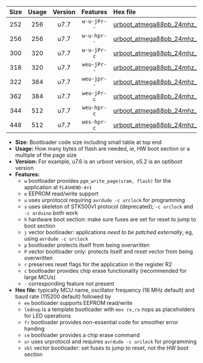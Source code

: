 |Size|Usage|Version|Features|Hex file|
|:-:|:-:|:-:|:-:|:--|
|252|256|u7.7|`w-u-jPr--`|[urboot_atmega88pb_24mhz_19200bps_lednop_ur_vbl.hex](https://raw.githubusercontent.com/stefanrueger/urboot.hex/main/mcus/atmega88pb/fcpu_24mhz/19200_bps/urboot_atmega88pb_24mhz_19200bps_lednop_ur_vbl.hex)|
|256|256|u7.7|`w-u-hpr--`|[urboot_atmega88pb_24mhz_19200bps_lednop_fr_ur.hex](https://raw.githubusercontent.com/stefanrueger/urboot.hex/main/mcus/atmega88pb/fcpu_24mhz/19200_bps/urboot_atmega88pb_24mhz_19200bps_lednop_fr_ur.hex)|
|300|320|u7.7|`w-u-jPr-c`|[urboot_atmega88pb_24mhz_19200bps_lednop_fr_ce_ur_vbl.hex](https://raw.githubusercontent.com/stefanrueger/urboot.hex/main/mcus/atmega88pb/fcpu_24mhz/19200_bps/urboot_atmega88pb_24mhz_19200bps_lednop_fr_ce_ur_vbl.hex)|
|318|320|u7.7|`weu-jPr--`|[urboot_atmega88pb_24mhz_19200bps_ee_lednop_ur_vbl.hex](https://raw.githubusercontent.com/stefanrueger/urboot.hex/main/mcus/atmega88pb/fcpu_24mhz/19200_bps/urboot_atmega88pb_24mhz_19200bps_ee_lednop_ur_vbl.hex)|
|322|384|u7.7|`weu-jpr--`|[urboot_atmega88pb_24mhz_19200bps_ee_lednop_fr_ur_vbl.hex](https://raw.githubusercontent.com/stefanrueger/urboot.hex/main/mcus/atmega88pb/fcpu_24mhz/19200_bps/urboot_atmega88pb_24mhz_19200bps_ee_lednop_fr_ur_vbl.hex)|
|362|384|u7.7|`weu-jPr-c`|[urboot_atmega88pb_24mhz_19200bps_ee_lednop_fr_ce_ur_vbl.hex](https://raw.githubusercontent.com/stefanrueger/urboot.hex/main/mcus/atmega88pb/fcpu_24mhz/19200_bps/urboot_atmega88pb_24mhz_19200bps_ee_lednop_fr_ce_ur_vbl.hex)|
|344|512|u7.7|`weu-hpr-c`|[urboot_atmega88pb_24mhz_19200bps_ee_lednop_fr_ce_ur.hex](https://raw.githubusercontent.com/stefanrueger/urboot.hex/main/mcus/atmega88pb/fcpu_24mhz/19200_bps/urboot_atmega88pb_24mhz_19200bps_ee_lednop_fr_ce_ur.hex)|
|448|512|u7.7|`wes-hpr-c`|[urboot_atmega88pb_24mhz_19200bps_ee_lednop_fr_ce.hex](https://raw.githubusercontent.com/stefanrueger/urboot.hex/main/mcus/atmega88pb/fcpu_24mhz/19200_bps/urboot_atmega88pb_24mhz_19200bps_ee_lednop_fr_ce.hex)|

- **Size:** Bootloader code size including small table at top end
- **Usage:** How many bytes of flash are needed, ie, HW boot section or a multiple of the page size
- **Version:** For example, u7.6 is an urboot version, o5.2 is an optiboot version
- **Features:**
  + `w` bootloader provides `pgm_write_page(sram, flash)` for the application at `FLASHEND-4+1`
  + `e` EEPROM read/write support
  + `u` uses urprotocol requiring `avrdude -c urclock` for programming
  + `s` uses skeleton of STK500v1 protocol (deprecated); `-c urclock` and `-c arduino` both work
  + `h` hardware boot section: make sure fuses are set for reset to jump to boot section
  + `j` vector bootloader: applications *need to be patched externally*, eg, using `avrdude -c urclock`
  + `p` bootloader protects itself from being overwritten
  + `P` vector bootloader only: protects itself and reset vector from being overwritten
  + `r` preserves reset flags for the application in the register R2
  + `c` bootloader provides chip erase functionality (recommended for large MCUs)
  + `-` corresponding feature not present
- **Hex file:** typically MCU name, oscillator frequency (16 MHz default) and baud rate (115200 default) followed by
  + `ee` bootloader supports EEPROM read/write
  + `lednop` is a template bootloader with `mov rx,rx` nops as placeholders for LED operations
  + `fr` bootloader provides non-essential code for smoother error handing
  + `ce` bootloader provides a chip erase command
  + `ur` uses urprotocol and requires `avrdude -c urclock` for programming
  + `vbl` vector bootloader: set fuses to jump to reset, not the HW boot section
